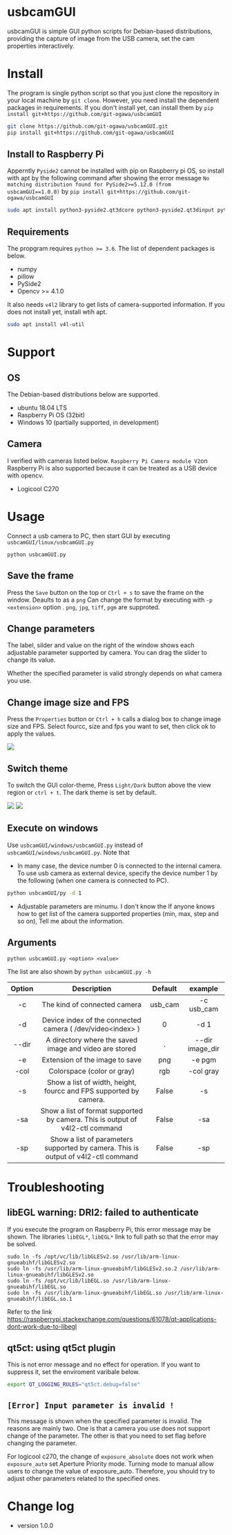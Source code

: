 usbcamGUI
=======

usbcamGUI is simple GUI python scripts for Debian-based distributions, providing the capture of image from the USB camera, set the cam properties interactively.


# Install
The program is single python script so that you just clone the repository in your local machine by `git clone`. However, you need install the dependent packages in requirements. If you don't install yet, can install them by `pip install git+https://github.com/git-ogawa/usbcamGUI`

```bash
git clone https://github.com/git-ogawa/usbcamGUI.git
pip install git+https://github.com/git-ogawa/usbcamGUI
```

## Install to Raspberry Pi
Apperntly `Pyside2` cannot be installed with pip on Raspberry pi OS, so install with apt by the following command after showing the error message `No matching distribution found for PySide2>=5.12.0 (from usbcamGUI==1.0.0)` by `pip install git+https://github.com/git-ogawa/usbcamGUI`
```bash
sudo apt install python3-pyside2.qt3dcore python3-pyside2.qt3dinput python3-pyside2.qt3dlogic python3-pyside2.qt3drender python3-pyside2.qtcharts python3-pyside2.qtconcurrent python3-pyside2.qtcore python3-pyside2.qtgui python3-pyside2.qthelp python3-pyside2.qtlocation python3-pyside2.qtmultimedia python3-pyside2.qtmultimediawidgets python3-pyside2.qtnetwork python3-pyside2.qtopengl python3-pyside2.qtpositioning python3-pyside2.qtprintsupport python3-pyside2.qtqml python3-pyside2.qtquick python3-pyside2.qtquickwidgets python3-pyside2.qtscript python3-pyside2.qtscripttools python3-pyside2.qtsensors python3-pyside2.qtsql python3-pyside2.qtsvg python3-pyside2.qttest python3-pyside2.qttexttospeech python3-pyside2.qtuitools python3-pyside2.qtwebchannel python3-pyside2.qtwebsockets python3-pyside2.qtwidgets python3-pyside2.qtx11extras python3-pyside2.qtxml python3-pyside2.qtxmlpatterns python3-pyside2uic
```

## Requirements
The propgram requires `python >= 3.6`. The list of dependent packages is below. 

- numpy
- pillow
- PySide2
- Opencv >= 4.1.0

It also needs `v4l2` library to get lists of camera-supported information. If you does not install yet, install wtih apt.
```bash
sudo apt install v4l-util
```

# Support

## OS
The Debian-based distributions below are supported.

- ubuntu 18.04 LTS
- Raspberry Pi OS (32bit)
- Windows 10 (partially supported, in development)

## Camera
I verified with cameras listed below. `Raspberry Pi Camera module V2`on Raspberry Pi is also supported because it can be treated as a USB device with opencv.

- Logicool C270


# Usage
Connect a usb camera to PC, then start GUI by executing `usbcamGUI/linux/usbcamGUI.py`
```
python usbcamGUI.py
```

## Save the frame
Press the `Save` button on the top or `Ctrl + s` to save the frame on the window. Deaults to as a `png` Can change the format by executing with `-p <extension>` option . `png`, `jpg`, `tiff`, `pgm` are supproted.


## Change parameters
The label, silder and value on the right of the window shows each adjustable parameter supported by camera. You can drag the slider to change its value.


Whether the specified parameter is valid strongly depends on what camera you use. 


## Change image size and FPS
Press the `Properties` button or `Ctrl + h` calls a dialog box to change image size and FPS. Select fourcc, size and fps you want to set, then click ok to apply the values.

![](img/dialog.png)



## Switch theme
To switch the GUI color-theme, Press `Light/Dark` button above the view region or `ctrl + t`. The dark theme is set by default.


![](img/aaa.png) ![](img/bbb.png)


## Execute on windows
Use `usbcamGUI/windows/usbcamGUI.py` instead of `usbcamGUI/windows/usbcamGUI.py`. Note that
- In many case, the device number 0 is connected to the internal camera. To use usb camera as external device, specify the device number 1 by the following (when one camera is connected to PC).
```bash
python usbcamGUI/py -d 1
```

- Adjustable parameters are minumu. I don't know the If anyone knows how to get list of the camera supported properties (min, max, step and so on), Tell me about the information.



## Arguments
```
python usbcamGUI.py <option> <value>
```

The list are also shown by `python usbcamGUI.py -h`

| Option | Description | Default | example |
| :--: | :--: | :--: | :--: |
| -c | The kind of connected camera | usb_cam | -c usb_cam |
| -d | Device index of the connected camera ( /dev/video\<index> ) | 0 | -d 1 |
| --dir | A directory where the saved image and video are stored  | . | --dir image_dir |
| -e | Extension of the image to save | png | -e pgm |
| -col | Colorspace (color or gray) | rgb | -col gray |
| -s | Show a list of width, height, fourcc and FPS supported by camera. | False | -s |
| -sa | Show a list of format supported by camera. This is output of v4l2-ctl command | False | -sa |
| -sp | Show a list of parameters supported by camera. This is output of v4l2-ctl command | False | -sp |




# Troubleshooting

## libEGL warning: DRI2: failed to authenticate
If you execute the program on Raspberry Pi, this error message may be shown. The libraries `libEGL*`, `libEGL*` link to full path so that the error may be solved.
```
sudo ln -fs /opt/vc/lib/libGLESv2.so /usr/lib/arm-linux-gnueabihf/libGLESv2.so
sudo ln -fs /usr/lib/arm-linux-gnueabihf/libGLESv2.so.2 /usr/lib/arm-linux-gnueabihf/libGLESv2.so
sudo ln -fs /opt/vc/lib/libEGL.so /usr/lib/arm-linux-gnueabihf/libEGL.so
sudo ln -fs /usr/lib/arm-linux-gnueabihf/libEGL.so /usr/lib/arm-linux-gnueabihf/libEGL.so.1
```
Refer to the link https://raspberrypi.stackexchange.com/questions/61078/qt-applications-dont-work-due-to-libegl



## qt5ct: using qt5ct plugin
This is not error message and no effect for operation. If you want to suppress it, set the enviroment varibale below.
```bash
export QT_LOGGING_RULES="qt5ct.debug=false"
```

## `[Error] Input parameter is invalid !`  
This message is shown when the specified parameter is invalid. The reasons are mainly two. One is that a camera you use does not support change of the parameter. The other is that you need to set flag before changing the parameter. 

For logicool c270, the change of `exposure_absolute` does not work when `exposure_auto` set Aperture Priority mode. Turning mode to manual allow users to change the value of exposure_auto. Therefore, you should try to adjust other parameters related to the specified ones.



# Change log
- version 1.0.0